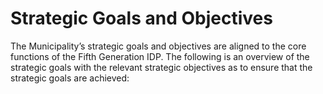 # Strategic Goals and Objectives

The Municipality’s strategic goals and objectives are aligned to the core functions of the Fifth Generation IDP. The following is an overview of the strategic goals with the relevant strategic objectives as to ensure that the strategic goals are achieved:

